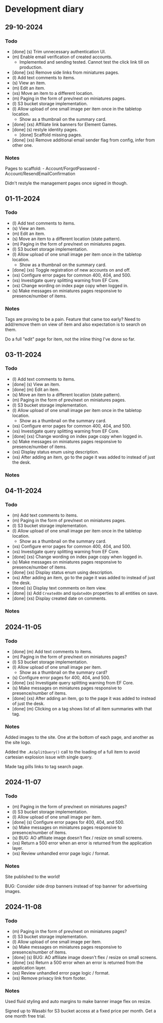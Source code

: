 # Development diary

## 29-10-2024

### Todo

- [done] (s) Trim unnecessary authentication UI.
- (m) Enable email verification of created accounts.
    - Implemented and sending tested. Cannot test the click link till on production.
- [done] (xs) Remove side links from miniatures pages.
- (l) Add text comments to items.
- (s) View an item.
- (m) Edit an item.
- (xs) Move an item to a different location.
- (m) Paging in the form of prev/next on miniatures pages.
- (l) S3 bucket storage implementation.
- (l) Allow upload of one small image per item once in the tabletop location.
    - Show as a thumbnail on the summary card.
- [done] (xs) Affiliate link banners for Element Games.
- [done] (s) restyle identity pages.
    - [done] Scaffold missing pages.
- [done] (xs) Remove additional email sender flag from config, infer from other one.


### Notes

Pages to scaffold:
    - Account/ForgotPassword
    - Account/ResendEmailConfirmation

Didn't restyle the management pages once signed in though.

## 01-11-2024

### Todo

- (l) Add text comments to items.
- (s) View an item.
- (m) Edit an item.
- (s) Move an item to a different location (state pattern).
- (m) Paging in the form of prev/next on miniatures pages.
- (l) S3 bucket storage implementation.
- (l) Allow upload of one small image per item once in the tabletop location.
    - Show as a thumbnail on the summary card.
- [done] (xs) Toggle registration of new accounts on and off.
- (xs) Configure error pages for common 400, 404, and 500.
- (xs) Investigate query splitting warning from EF Core.
- (xs) Change wording on index page copy when logged in.
- (s) Make messages on miniatures pages responsive to presence/number of items.

### Notes

Tags are proving to be a pain. Feature that came too early? Need to add/remove
them on view of item and also expectation is to search on them.

Do a full "edit" page for item, not the inline thing I've done so far.

## 03-11-2024

### Todo

- (l) Add text comments to items.
- [done] (s) View an item.
- [done] (m) Edit an item.
- (s) Move an item to a different location (state pattern).
- (m) Paging in the form of prev/next on miniatures pages.
- (l) S3 bucket storage implementation.
- (l) Allow upload of one small image per item once in the tabletop location.
    - Show as a thumbnail on the summary card.
- (xs) Configure error pages for common 400, 404, and 500.
- (xs) Investigate query splitting warning from EF Core.
- [done] (xs) Change wording on index page copy when logged in.
- (s) Make messages on miniatures pages responsive to presence/number of items.
- (xs) Display status enum using description.
- (xs) After adding an item, go to the page it was added to instead of just the desk.

### Notes

## 04-11-2024

### Todo

- (m) Add text comments to items.
- (m) Paging in the form of prev/next on miniatures pages.
- (l) S3 bucket storage implementation.
- (l) Allow upload of one small image per item once in the tabletop location.
    - Show as a thumbnail on the summary card.
- (xs) Configure error pages for common 400, 404, and 500.
- (xs) Investigate query splitting warning from EF Core.
- [done] (xs) Change wording on index page copy when logged in.
- (s) Make messages on miniatures pages responsive to presence/number of items.
- [done] (xs) Display status enum using description.
- (xs) After adding an item, go to the page it was added to instead of just the desk.
- [done] (s) Display text comments on item view.
- [done] (s) Add `CreatedOn` and `UpdatedOn` properties to all entities on save.
- [done] (xs) Display created date on comments.

### Notes

## 2024-11-05

### Todo

- [done] (m) Add text comments to items.
- (m) Paging in the form of prev/next on miniatures pages?
- (l) S3 bucket storage implementation.
- (l) Allow upload of one small image per item.
    - Show as a thumbnail on the summary card?
- (s) Configure error pages for 400, 404, and 500.
- [done] (xs) Investigate query splitting warning from EF Core.
- (s) Make messages on miniatures pages responsive to presence/number of items.
- [done] (xs) After adding an item, go to the page it was added to instead of just the desk.
- [done] (m) Clicking on a tag shows list of all item summaries with that tag.

### Notes

Added images to the site. One at the bottom of each page, and another as the site
logo.

Added the `.AsSplitQuery()` call to the loading of a full item to avoid cartesian
explosion issue with single query.

Made tag pills links to tag search page.

## 2024-11-07

### Todo

- (m) Paging in the form of prev/next on miniatures pages?
- (l) S3 bucket storage implementation.
- (l) Allow upload of one small image per item.
- [done] (s) Configure error pages for 400, 404, and 500.
- (s) Make messages on miniatures pages responsive to presence/number of items.
- (s) BUG: AO affiliate image doesn't flex / resize on small screens.
- (xs) Return a 500 error when an error is returned from the application layer.
- (xs) Review unhandled error page logic / format.

### Notes

Site published to the world!

BUG: Consider side drop banners instead of top banner for advertising images.

## 2024-11-08

### Todo

- (m) Paging in the form of prev/next on miniatures pages?
- (l) S3 bucket storage implementation.
- (l) Allow upload of one small image per item.
- (s) Make messages on miniatures pages responsive to presence/number of items.
- [done] (s) BUG: AO affiliate image doesn't flex / resize on small screens.
- [done] (xs) Return a 500 error when an error is returned from the application layer.
- (xs) Review unhandled error page logic / format.
- (xs) Remove privacy link from footer.

### Notes

Used fluid styling and auto margins to make banner image flex on resize.

Signed up to Wasabi for S3 bucket access at a fixed price per month. Get a one
month free trial.
